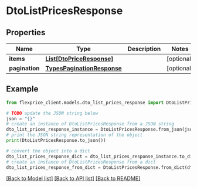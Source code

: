 # DtoListPricesResponse


## Properties

Name | Type | Description | Notes
------------ | ------------- | ------------- | -------------
**items** | [**List[DtoPriceResponse]**](DtoPriceResponse.md) |  | [optional] 
**pagination** | [**TypesPaginationResponse**](TypesPaginationResponse.md) |  | [optional] 

## Example

```python
from flexprice_client.models.dto_list_prices_response import DtoListPricesResponse

# TODO update the JSON string below
json = "{}"
# create an instance of DtoListPricesResponse from a JSON string
dto_list_prices_response_instance = DtoListPricesResponse.from_json(json)
# print the JSON string representation of the object
print(DtoListPricesResponse.to_json())

# convert the object into a dict
dto_list_prices_response_dict = dto_list_prices_response_instance.to_dict()
# create an instance of DtoListPricesResponse from a dict
dto_list_prices_response_from_dict = DtoListPricesResponse.from_dict(dto_list_prices_response_dict)
```
[[Back to Model list]](../README.md#documentation-for-models) [[Back to API list]](../README.md#documentation-for-api-endpoints) [[Back to README]](../README.md)



